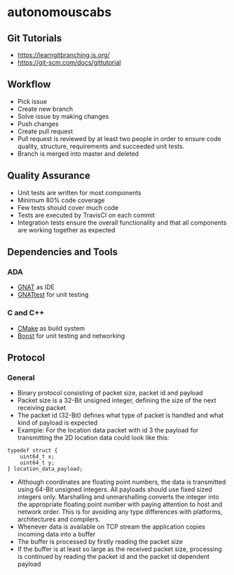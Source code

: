 # autonomouscabs

## Git Tutorials
- https://learngitbranching.js.org/
- https://git-scm.com/docs/gittutorial

## Workflow
- Pick issue
- Create new branch
- Solve issue by making changes
- Push changes
- Create pull request
- Pull request is reviewed by at least two people in order to ensure code quality, structure, requirements and succeeded unit tests.
- Branch is merged into master and deleted

## Quality Assurance
- Unit tests are written for most components
- Minimum 80% code coverage
- Few tests should cover much code
- Tests are executed by TravisCI on each commit
- Integration tests ensure the overall functionality and that all components are working together as expected

## Dependencies and Tools
### ADA
- [GNAT](https://www.adacore.com/gnatpro/toolsuite/gnatstudio) as IDE
- [GNATtest](https://www.adacore.com/gnatpro/toolsuite/gnattest) for unit testing
### C and C++
- [CMake](https://cmake.org/) as build system
- [Boost](https://www.boost.org/) for unit testing and networking

## Protocol
### General
- Binary protocol consisting of packet size, packet id and payload
- Packet size is a 32-Bit unsigned integer, defining the size of the next receiving packet
- The packet id (32-Bit) defines what type of packet is handled and what kind of payload is expected
- Example: For the location data packet with id 3 the payload for transmitting the 2D location data could look like this:
```
typedef struct {
    uint64_t x;
    uint64_t y;
} location_data_payload;
```
- Although coordinates are floating point numbers, the data is transmitted using 64-Bit unsigned integers. All payloads should use fixed sized integers only. Marshalling and unmarshalling converts the integer into the appropriate floating point number with paying attention to host and network order. This is for avoiding any type differences with platforms, architectures and compilers.
- Whenever data is available on TCP stream the application copies incoming data into a buffer
- The buffer is processed by firstly reading the packet size
- If the buffer is at least so large as the received packet size, processing is continued by reading the packet id and the packet id dependent payload
